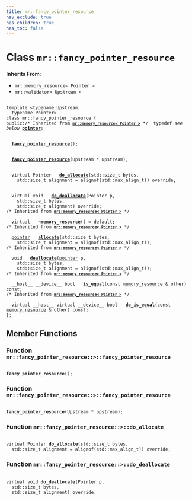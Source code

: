 ```yaml
---
title: mr::fancy_pointer_resource
nav_exclude: true
has_children: true
has_toc: false
---
```


# Class `mr::fancy_pointer_resource`

**Inherits From**:
* `mr::memory_resource< Pointer >`
* `mr::validator< Upstream >`

<code class="doxybook">
<span>template &lt;typename Upstream,</span>
<span>&nbsp;&nbsp;typename Pointer&gt;</span>
<span>class mr::fancy&#95;pointer&#95;resource {</span>
<span>public:</span><span class="doxybook-comment">/* Inherited from <code><b><a href="/thrust/api/classes/classmr_1_1memory__resource.html">mr::memory&#95;resource&lt; Pointer &gt;</a></b></code> */</span><span>&nbsp;&nbsp;typedef <i>see below</i> <b><a href="/thrust/api/classes/classmr_1_1memory__resource.html#typedef-pointer">pointer</a></b>;</span>
<br>
<span>&nbsp;&nbsp;<b><a href="/thrust/api/classes/classmr_1_1fancy__pointer__resource.html#function-fancy_pointer_resource">fancy&#95;pointer&#95;resource</a></b>();</span>
<br>
<span>&nbsp;&nbsp;<b><a href="/thrust/api/classes/classmr_1_1fancy__pointer__resource.html#function-fancy_pointer_resource">fancy&#95;pointer&#95;resource</a></b>(Upstream * upstream);</span>
<br>
<span>&nbsp;&nbsp;virtual Pointer </span><span>&nbsp;&nbsp;<b><a href="/thrust/api/classes/classmr_1_1fancy__pointer__resource.html#function-do_allocate">do&#95;allocate</a></b>(std::size_t bytes,</span>
<span>&nbsp;&nbsp;&nbsp;&nbsp;std::size_t alignment = alignof(std::max&#95;align&#95;t)) override;</span>
<br>
<span>&nbsp;&nbsp;virtual void </span><span>&nbsp;&nbsp;<b><a href="/thrust/api/classes/classmr_1_1fancy__pointer__resource.html#function-do_deallocate">do&#95;deallocate</a></b>(Pointer p,</span>
<span>&nbsp;&nbsp;&nbsp;&nbsp;std::size_t bytes,</span>
<span>&nbsp;&nbsp;&nbsp;&nbsp;std::size_t alignment) override;</span>
<span class="doxybook-comment">/* Inherited from <code><b><a href="/thrust/api/classes/classmr_1_1memory__resource.html">mr::memory&#95;resource&lt; Pointer &gt;</a></b></code> */</span><br>
<span>&nbsp;&nbsp;virtual </span><span>&nbsp;&nbsp;<b><a href="/thrust/api/classes/classmr_1_1memory__resource.html#function-~memory_resource">~memory&#95;resource</a></b>() = default;</span>
<span class="doxybook-comment">/* Inherited from <code><b><a href="/thrust/api/classes/classmr_1_1memory__resource.html">mr::memory&#95;resource&lt; Pointer &gt;</a></b></code> */</span><br>
<span>&nbsp;&nbsp;<a href="/thrust/api/classes/classmr_1_1memory__resource.html#typedef-pointer">pointer</a> </span><span>&nbsp;&nbsp;<b><a href="/thrust/api/classes/classmr_1_1memory__resource.html#function-allocate">allocate</a></b>(std::size_t bytes,</span>
<span>&nbsp;&nbsp;&nbsp;&nbsp;std::size_t alignment = alignof(std::max&#95;align&#95;t));</span>
<span class="doxybook-comment">/* Inherited from <code><b><a href="/thrust/api/classes/classmr_1_1memory__resource.html">mr::memory&#95;resource&lt; Pointer &gt;</a></b></code> */</span><br>
<span>&nbsp;&nbsp;void </span><span>&nbsp;&nbsp;<b><a href="/thrust/api/classes/classmr_1_1memory__resource.html#function-deallocate">deallocate</a></b>(<a href="/thrust/api/classes/classmr_1_1memory__resource.html#typedef-pointer">pointer</a> p,</span>
<span>&nbsp;&nbsp;&nbsp;&nbsp;std::size_t bytes,</span>
<span>&nbsp;&nbsp;&nbsp;&nbsp;std::size_t alignment = alignof(std::max&#95;align&#95;t));</span>
<span class="doxybook-comment">/* Inherited from <code><b><a href="/thrust/api/classes/classmr_1_1memory__resource.html">mr::memory&#95;resource&lt; Pointer &gt;</a></b></code> */</span><br>
<span>&nbsp;&nbsp;__host__ __device__ bool </span><span>&nbsp;&nbsp;<b><a href="/thrust/api/classes/classmr_1_1memory__resource.html#function-is_equal">is&#95;equal</a></b>(const <a href="/thrust/api/classes/classmr_1_1memory__resource.html">memory_resource</a> & other) const;</span>
<span class="doxybook-comment">/* Inherited from <code><b><a href="/thrust/api/classes/classmr_1_1memory__resource.html">mr::memory&#95;resource&lt; Pointer &gt;</a></b></code> */</span><br>
<span>&nbsp;&nbsp;virtual __host__ virtual __device__ bool </span><span>&nbsp;&nbsp;<b><a href="/thrust/api/classes/classmr_1_1memory__resource.html#function-do_is_equal">do&#95;is&#95;equal</a></b>(const <a href="/thrust/api/classes/classmr_1_1memory__resource.html">memory_resource</a> & other) const;</span>
<span>};</span>
</code>

## Member Functions

<h3 id="function-fancy_pointer_resource">
Function <code>mr::fancy&#95;pointer&#95;resource::&gt;::fancy&#95;pointer&#95;resource</code>
</h3>

<code class="doxybook">
<span><b>fancy_pointer_resource</b>();</span></code>
<h3 id="function-fancy_pointer_resource">
Function <code>mr::fancy&#95;pointer&#95;resource::&gt;::fancy&#95;pointer&#95;resource</code>
</h3>

<code class="doxybook">
<span><b>fancy_pointer_resource</b>(Upstream * upstream);</span></code>
<h3 id="function-do_allocate">
Function <code>mr::fancy&#95;pointer&#95;resource::&gt;::do&#95;allocate</code>
</h3>

<code class="doxybook">
<span>virtual Pointer </span><span><b>do_allocate</b>(std::size_t bytes,</span>
<span>&nbsp;&nbsp;std::size_t alignment = alignof(std::max&#95;align&#95;t)) override;</span></code>
<h3 id="function-do_deallocate">
Function <code>mr::fancy&#95;pointer&#95;resource::&gt;::do&#95;deallocate</code>
</h3>

<code class="doxybook">
<span>virtual void </span><span><b>do_deallocate</b>(Pointer p,</span>
<span>&nbsp;&nbsp;std::size_t bytes,</span>
<span>&nbsp;&nbsp;std::size_t alignment) override;</span></code>

